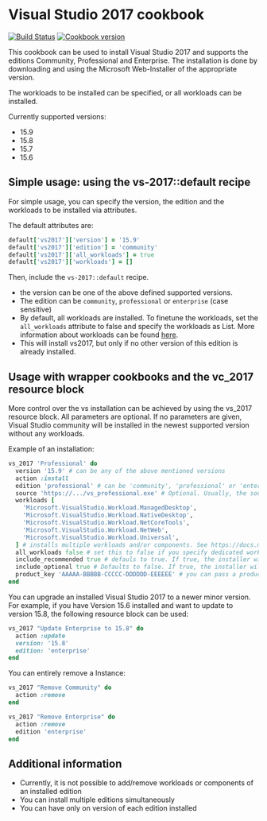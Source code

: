 # Visual Studio 2017 cookbook

[![Build Status](https://dev.azure.com/btcag-chef/chef/_apis/build/status/btc-ag.chef-vs2017?branchName=master)](https://dev.azure.com/btcag-chef/chef/_build/latest?definitionId=6&branchName=master)
[![Cookbook version](https://img.shields.io/cookbook/v/vs-2017.svg?style=flat)](https://supermarket.chef.io/cookbooks/vs-2017)


This cookbook can be used to install Visual Studio 2017 and supports the editions Community, Professional and Enterprise. The installation is done by downloading and using the Microsoft Web-Installer of the appropriate version. 

The workloads to be installed can be specified, or all workloads can be installed.

Currently supported versions:

* 15.9
* 15.8
* 15.7
* 15.6

## Simple usage: using the vs-2017::default recipe

For simple usage, you can specify the version, the edition and the workloads to be installed via attributes.

The default attributes are:

```ruby
default['vs2017']['version'] = '15.9'
default['vs2017']['edition'] = 'community'
default['vs2017']['all_workloads'] = true
default['vs2017']['workloads'] = []
```

Then, include the `vs-2017::default` recipe.

* the version can be one of the above defined supported versions.
* The edition can be `community`, `professional` or `enterprise` (case sensitive)
* By default, all workloads are installed. To finetune the workloads, set the `all_workloads` attribute to false and specify the workloads as List. More information about workloads can be found [here](https://docs.microsoft.com/de-de/visualstudio/install/workload-and-component-ids?view=vs-2017).
* This will install vs2017, but only if no other version of this edition is already installed. 


## Usage with wrapper cookbooks and the vc_2017 resource block

More control over the vs installation can be achieved by using the vs_2017 resource block. All parameters are optional. If no parameters are given, Visual Studio community will be installed in the newest supported version without any workloads.

Example of an installation:

```ruby
vs_2017 'Professional' do
  version '15.9' # can be any of the above mentioned versions
  action :install 
  edition 'professional' # can be 'community', 'professional' or 'enterprise' (case sensitive)
  source 'https://.../vs_professional.exe' # Optional. Usually, the source is automatically used from Microsoft if this variable is not given. You can specify the source of the installer. The installer must match the version, otherwise this cookbook might behave strangely. 
  workloads [
    'Microsoft.VisualStudio.Workload.ManagedDesktop',
    'Microsoft.VisualStudio.Workload.NativeDesktop',
    'Microsoft.VisualStudio.Workload.NetCoreTools',
    'Microsoft.VisualStudio.Workload.NetWeb',
    'Microsoft.VisualStudio.Workload.Universal',
  ] # installs multiple workloads and/or components. See https://docs.microsoft.com/de-de/visualstudio/install/workload-and-component-ids?view=vs-2017 for possible workloads
  all_workloads false # set this to false if you specify dedicated workloads
  include_recommended true # defauls to true. If true, the installer will automatically install all recommended packages for the choosen workloads
  include_optional true # Defaults to false. If true, the installer will automatically install all optional packages for the choosen workloads
  product_key 'AAAAA-BBBBB-CCCCC-DDDDDD-EEEEEE' # you can pass a product key during installation. 
end
```

You can upgrade an installed Visual Studio 2017 to a newer minor version.
For example, if you have Version 15.6 installed and want to update to version 15.8, the following resource block can be used:

```ruby
vs_2017 "Update Enterprise to 15.8" do
  action :update
  version: '15.8'
  edition: 'enterprise'
end
```

You can entirely remove a Instance:

```ruby
vs_2017 "Remove Community" do
  action :remove
end

vs_2017 "Remove Enterprise" do
  action :remove
  edition 'enterprise'
end
```

## Additional information

* Currently, it is not possible to add/remove workloads or components of an installed edition
* You can install multiple editions simultaneously
* You can have only on version of each edition installed

